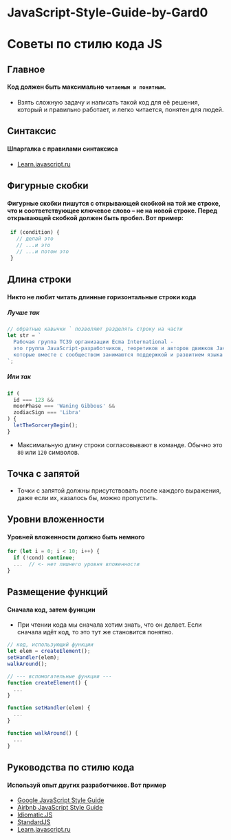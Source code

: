 # JavaScript-Style-Guide-by-Gard0

# Советы по стилю кода JS

## Главное

#### Код должен быть максимально `читаемым и понятным`.

* Взять сложную задачу и написать такой код для её решения, который и правильно работает, и легко читается, понятен для людей. 

## Синтаксис

#### Шпаргалка с правилами синтаксиса

* [Learn.javascript.ru](https://learn.javascript.ru/coding-style#sintaksis)

## Фигурные скобки

#### Фигурные скобки пишутся с открывающей скобкой на той же строке, что и соответствующее ключевое слово – не на новой строке. Перед открывающей скобкой должен быть пробел. Вот пример:

   ```javascript
    if (condition) {
      // делай это
      // ...и это
      // ...и потом это
    }
   ```
 
 ## Длина строки
 
 #### Никто не любит читать длинные горизонтальные строки кода
 
 ##### Лучше так
 
```javascript
// обратные кавычки ` позволяют разделять строку на части
let str = `
  Рабочая группа TC39 организации Ecma International -
  это группа JavaScript-разработчиков, теоретиков и авторов движков JavaScript,
  которые вместе с сообществом занимаются поддержкой и развитием языка JavaScript.
`;
```

 ##### Или так
 
```javascript
if (
  id === 123 &&
  moonPhase === 'Waning Gibbous' &&
  zodiacSign === 'Libra'
) {
  letTheSorceryBegin();
}
```

* Максимальную длину строки согласовывают в команде. Обычно это `80` или `120` символов.

## Точка с запятой

* Точки с запятой должны присутствовать после каждого выражения, даже если их, казалось бы, можно пропустить.

## Уровни вложенности

#### Уровней вложенности должно быть немного

```javascript
for (let i = 0; i < 10; i++) {
  if (!cond) continue;
  ...  // <- нет лишнего уровня вложенности
}
```

## Размещение функций

#### Сначала код, затем функции

* При чтении кода мы сначала хотим знать, что он делает. Если сначала идёт код, то это тут же становится понятно.

```javascript
// код, использующий функции
let elem = createElement();
setHandler(elem);
walkAround();

// --- вспомогательные функции ---
function createElement() {
  ...
}

function setHandler(elem) {
  ...
}

function walkAround() {
  ...
}
```

## Руководства по стилю кода

#### Используй опыт других разработчиков. Вот пример

* [Google JavaScript Style Guide](https://google.github.io/styleguide/javascriptguide.xml)
* [Airbnb JavaScript Style Guide](https://github.com/airbnb/javascript)
* [Idiomatic.JS](https://github.com/rwaldron/idiomatic.js)
* [StandardJS](https://standardjs.com/)
* [Learn.javascript.ru](https://learn.javascript.ru/coding-style)
